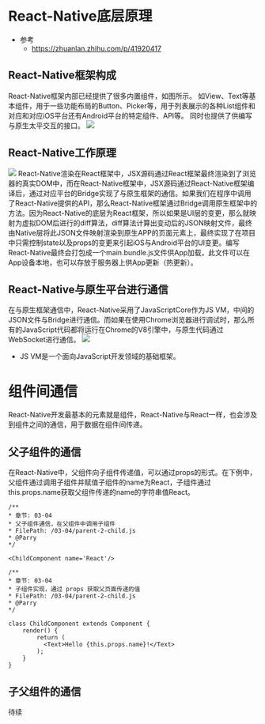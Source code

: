 # React-Native底层原理

- 参考
  - https://zhuanlan.zhihu.com/p/41920417

## React-Native框架构成

React-Native框架内部已经提供了很多内置组件，如图所示。
如View、Text等基本组件，用于一些功能布局的Button、Picker等，用于列表展示的各种List组件和对应和对应iOS平台还有Android平台的特定组件、API等。
同时也提供了供编写与原生太平交互的接口。
![](https://pic2.zhimg.com/80/v2-2bf84ece7deae66b28515b442240cd7d_720w.jpg)

## React-Native工作原理

![](https://pic4.zhimg.com/80/v2-990aa3a1c34a8e1b956baaa00b4ca9db_720w.jpg)
React-Native渲染在React框架中，JSX源码通过React框架最终渲染到了浏览器的真实DOM中，而在React-Native框架中，JSX源码通过React-Native框架编译后，通过对应平台的Bridge实现了与原生框架的通信。如果我们在程序中调用了React-Native提供的API，那么React-Native框架通过Bridge调用原生框架中的方法。因为React-Native的底层为React框架，所以如果是UI层的变更，那么就映射为虚拟DOM后进行的diff算法，diff算法计算出变动后的JSON映射文件，最终由Native层将此JSON文件映射渲染到原生APP的页面元素上，最终实现了在项目中只需控制state以及props的变更来引起iOS与Android平台的UI变更。编写React-Native最终会打包成一个main.bundle.js文件供App加载，此文件可以在App设备本地，也可以存放于服务器上供App更新（热更新）。

## React-Native与原生平台进行通信

在与原生框架通信中，React-Native采用了JavaScriptCore作为JS VM，中间的JSON文件与Bridge进行通信。而如果在使用Chrome浏览器进行调试时，那么所有的JavaScript代码都将运行在Chrome的V8引擎中，与原生代码通过WebSocket进行通信。
![](https://pic4.zhimg.com/80/v2-60eb566b812a49fa945e802abe8dd453_720w.jpg)
* JS VM是一个面向JavaScript开发领域的基础框架。

# 组件间通信

React-Native开发最基本的元素就是组件，React-Native与React一样，也会涉及到组件之间的通信，用于数据在组件间传递。

## 父子组件的通信

在React-Native中，父组件向子组件传递值，可以通过props的形式。在下例中，父组件通过调用子组件并赋值子组件的name为React，子组件通过this.props.name获取父组件传递的name的字符串值React。
```
/**
* 章节: 03-04
* 父子组件通信，在父组件中调用子组件
* FilePath: /03-04/parent-2-child.js
* @Parry
*/

<ChildComponent name='React'/>

/**
* 章节: 03-04
* 子组件实现，通过 props 获取父页面传递的值
* FilePath: /03-04/parent-2-child.js
* @Parry
*/

class ChildComponent extends Component {
    render() {
        return (
          <Text>Hello {this.props.name}!</Text>
        );
    }
}
```

## 子父组件的通信

待续
